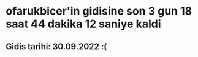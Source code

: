 # ofarukbicer'in gidisine son 3 gun 18 saat 44 dakika 12 saniye kaldi

## Gidis tarihi: 30.09.2022 :(